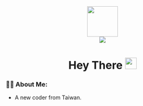 <div id="header" align="center">
  <img src="https://media.giphy.com/media/k0ijJhqrUP4T2EvmJ1/giphy.gif" width="80vw"/>
  <div id="badge">
    <a href="https://www.hellotaiwan.ml">
      <img src="https://img.shields.io/badge/guild_site-brightgreen?style=for-the-badge&logo=linkedin&logoColor=white"/>
    </a>
  </div>
  <h1>
    Hey There
    <img src="https://media.giphy.com/media/hvRJCLFzcasrR4ia7z/giphy.gif" width="30px"/>
  </h1>
</div>

### :man_technologist: About Me:

- A new coder from Taiwan.
